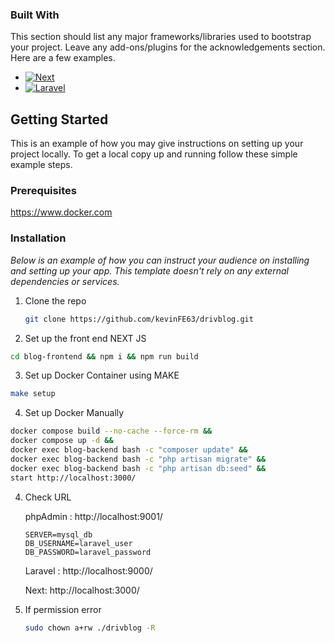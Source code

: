 ### Built With

This section should list any major frameworks/libraries used to bootstrap your project. Leave any add-ons/plugins for the acknowledgements section. Here are a few examples.

- [![Next][Next.js]][Next-url]
- [![Laravel][Laravel.com]][Laravel-url]

<!-- GETTING STARTED -->

## Getting Started

This is an example of how you may give instructions on setting up your project locally.
To get a local copy up and running follow these simple example steps.

### Prerequisites

https://www.docker.com

### Installation

_Below is an example of how you can instruct your audience on installing and setting up your app. This template doesn't rely on any external dependencies or services._

1. Clone the repo
   ```sh
   git clone https://github.com/kevinFE63/drivblog.git
   ```
2. Set up the front end NEXT JS

```sh
cd blog-frontend && npm i && npm run build
```

3. Set up Docker Container using MAKE

```sh
make setup
```

4. Set up Docker Manually

```sh
docker compose build --no-cache --force-rm &&
docker compose up -d &&
docker exec blog-backend bash -c "composer update" &&
docker exec blog-backend bash -c "php artisan migrate" &&
docker exec blog-backend bash -c "php artisan db:seed" &&
start http://localhost:3000/
```

4. Check URL

   phpAdmin : http://localhost:9001/

   ```
   SERVER=mysql_db
   DB_USERNAME=laravel_user
   DB_PASSWORD=laravel_password
   ```

   Laravel : http://localhost:9000/

   Next: http://localhost:3000/

5. If permission error
   ```sh
   sudo chown a+rw ./drivblog -R
   ```

<!-- MARKDOWN LINKS & IMAGES -->
<!-- https://www.markdownguide.org/basic-syntax/#reference-style-links -->

[Next.js]: https://img.shields.io/badge/next.js-000000?style=for-the-badge&logo=nextdotjs&logoColor=white
[Next-url]: https://nextjs.org/
[Laravel.com]: https://img.shields.io/badge/Laravel-FF2D20?style=for-the-badge&logo=laravel&logoColor=white
[Laravel-url]: https://laravel.com
